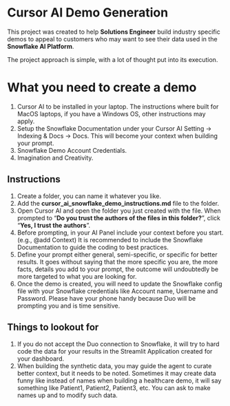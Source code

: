 # Cursor AI Demo Generation

This project was created to help **Solutions Engineer** build industry specific demos to appeal to customers who may want to see their data used in the **Snowflake AI Platform**.

The project approach is simple, with a lot of thought put into its execution. 

# What you need to create a demo

1. Cursor AI to be installed in your laptop. The instructions where built for MacOS laptops, if you have a Windows OS, other instructions may apply.
2. Setup the Snowflake Documentation under your Cursor AI Setting -> Indexing & Docs -> Docs. This will become your context when building your prompt.
3. Snowflake Demo Account Credentials.
4. Imagination and Creativity.

## Instructions

1. Create a folder, you can name it whatever you like. 
2. Add the **cursor_ai_snowflake_demo_instructions.md** file to the folder. 
3. Open Cursor AI and open the folder you just created with the file. When prompted to “**Do you trust the authors of the files in this folder?**”, click “**Yes, I trust the authors**”.
4. Before prompting, in your AI Panel include your context before you start. (e.g., @add Context) It is recommended to include the Snowflake Documentation to guide the coding to best practices. 
5. Define your prompt either general, semi-specific, or specific for better results. It goes without saying that the more specific you are, the more facts, details you add to your prompt, the outcome will undoubtedly be more targeted to what you are looking for. 
6. Once the demo is created, you will need to update the Snowflake config file with your Snowflake credentials like Account name, Username and Password. Please have your phone handy because Duo will be prompting you and is time sensitive. 

## Things to lookout for

1. If you do not accept the Duo connection to Snowflake, it will try to hard code the data for your results in the Streamlit Application created for your dashboard. 
2. When building the synthetic data, you may guide the agent to curate better context, but it needs to be noted. Sometimes it may create data funny like instead of names when building a healthcare demo, it will say something like Patient1, Patient2, Patient3, etc. You can ask to make names up and to modify such data. 
